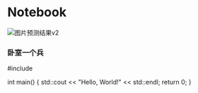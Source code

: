# Notebook


![图片预测结果v2](https://user-images.githubusercontent.com/52401019/230394796-a967c93f-4056-4832-bccc-bdb1aa677e3d.png)

### 卧室一个兵

#include <iostream>

int main() {
    std::cout << "Hello, World!" << std::endl;
    return 0;
}
